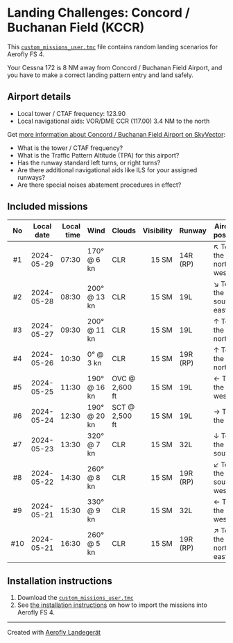 # Landing Challenges: Concord / Buchanan Field  (KCCR)

This [`custom_missions_user.tmc`](./custom_missions_user.tmc) file contains random landing scenarios for Aerofly FS 4.

Your Cessna 172 is 8 NM away from Concord / Buchanan Field  Airport, and you have to make a correct landing pattern entry and land safely.

## Airport details

- Local tower / CTAF frequency: 123.90
- Local navigational aids: VOR/DME CCR (117.00) 3.4 NM to the north

Get [more information about Concord / Buchanan Field  Airport on SkyVector](https://skyvector.com/airport/KCCR):

- What is the tower / CTAF frequency?
- What is the Traffic Pattern Altitude (TPA) for this airport?
- Has the runway standard left turns, or right turns?
- Are there additional navigational aids like ILS for your assigned runways?
- Are there special noises abatement procedures in effect?

## Included missions

| No  | Local date | Local time | Wind         | Clouds          | Visibility | Runway   | Aircraft position   |
| :-: | ---------- | ---------: | ------------ | --------------- | ---------: | -------- | ------------------- |
| #1  | 2024-05-29 |      07:30 | 170° @  6 kn | CLR             |      15 SM | 14R (RP) | ↖ To the north-west |
| #2  | 2024-05-28 |      08:30 | 200° @ 13 kn | CLR             |      15 SM | 19L      | ↘ To the south-east |
| #3  | 2024-05-27 |      09:30 | 200° @ 11 kn | CLR             |      15 SM | 19L      | ↑ To the north      |
| #4  | 2024-05-26 |      10:30 |   0° @  3 kn | CLR             |      15 SM | 19R (RP) | ↑ To the north      |
| #5  | 2024-05-25 |      11:30 | 190° @ 16 kn | OVC @  2,600 ft |      15 SM | 19L      | ← To the west       |
| #6  | 2024-05-24 |      12:30 | 190° @ 20 kn | SCT @  2,500 ft |      15 SM | 19L      | → To the east       |
| #7  | 2024-05-23 |      13:30 | 320° @  7 kn | CLR             |      15 SM | 32L      | ↓ To the south      |
| #8  | 2024-05-22 |      14:30 | 260° @  8 kn | CLR             |      15 SM | 19R (RP) | ↙ To the south-west |
| #9  | 2024-05-21 |      15:30 | 330° @  9 kn | CLR             |      15 SM | 32L      | ← To the west       |
| #10 | 2024-05-21 |      16:30 | 260° @  5 kn | CLR             |      15 SM | 19R (RP) | ↗ To the north-east |

## Installation instructions

1. Download the [`custom_missions_user.tmc`](./custom_missions_user.tmc)
2. See [the installation instructions](https://fboes.github.io/aerofly-missions/docs/generic-installation.html) on how to import the missions into Aerofly FS 4.

---

Created with [Aerofly Landegerät](https://github.com/fboes/aerofly-patterns)
